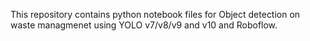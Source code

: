 This repository contains python notebook files for Object detection on waste managmenet using YOLO v7/v8/v9 and v10 and Roboflow.
